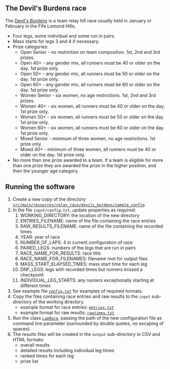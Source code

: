 ## The Devil's Burdens race ##

The [Devil's Burdens](https://www.fifeac.org/events/fife-ac-events/devils-burdens.html) is a team relay 
hill race usually held in January or February in the Fife Lomond Hills.

* Four legs, some individual and some run in pairs.
* Mass starts for legs 3 and 4 if necessary.
* Prize categories:
  * Open Senior - no restriction on team composition. 1st, 2nd and 3rd prizes.
  * Open 40+ - any gender mix, all runners must be 40 or older on the day. 1st prize only.
  * Open 50+ - any gender mix, all runners must be 50 or older on the day. 1st prize only.
  * Open 60+ - any gender mix, all runners must be 60 or older on the day. 1st prize only.
  * Women Senior - six women, no age restrictions. 1st, 2nd and 3rd prizes.
  * Women 40+ - six women, all runners must be 40 or older on the day. 1st prize only.
  * Women 50+ - six women, all runners must be 50 or older on the day. 1st prize only.
  * Women 60+ - six women, all runners must be 60 or older on the day. 1st prize only.
  * Mixed Senior - minimum of three women, no age restrictions. 1st prize only.
  * Mixed 40+ - minimum of three women, all runners must be 40 or older on the day. 1st prize only.
* No more than one prize awarded to a team. If a team is eligible for more than one prize they
are awarded the prize in the higher position, and then the younger age category.

## Running the software ##

1. Create a new copy of the directory [```src/main/resources/relay_race/devils_burdens/sample_config```](https://github.com/grahamkirby/race-timing/tree/main/src/main/resources/lap_race/devils_burdens/sample_config).
2. In the file ```input/config.txt```, update properties as required:
   1. WORKING_DIRECTORY: the location of the new directory
   2. ENTRIES_FILENAME: name of the file containing the race entries
   3. RAW_RESULTS_FILENAME: name of the file containing the recorded times
   4. YEAR: year of race
   5. NUMBER_OF_LAPS: 4 in current configuration of race
   6. PAIRED_LEGS: numbers of the legs that are run in pairs
   7. RACE_NAME_FOR_RESULTS: race title
   8. RACE_NAME_FOR_FILENAMES: filename root for output files
   9. MASS_START_ELAPSED_TIMES: mass start time for each leg
   10. DNF_LEGS: legs with recorded times but runners missed a checkpoint
   11. INDIVIDUAL_LEG_STARTS: any runners exceptionally starting at different times
3. See example file [```config.txt```](src/main/resources/relay_race/devils_burdens/sample_config/input/config.txt)
for examples of required formats.
4. Copy the files containing race entries and raw results to the ```input``` sub-directory of the
working directory.
    * example format for race entries: [```entries.txt```](src/main/resources/relay_race/devils_burdens/sample_config/input/entries.txt)
    * example format for raw results: [```rawtimes.txt```](src/main/resources/relay_race/devils_burdens/sample_config/input/rawtimes.txt)
4. Run the class [```LapRace```](src/main/java/relay_race/LapRace.java),
passing the path of the new configuration file as command line parameter (surrounded by double
quotes, no escaping of spaces).
5. The results files will be created in the ```output``` sub-directory in CSV and HTML
formats:
    * overall results
    * detailed results including individual leg times
    * ranked times for each leg
    * prize list